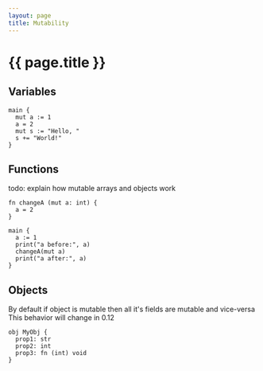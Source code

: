 ```yaml
---
layout: page
title: Mutability
---
```


# {{ page.title }}

## Variables
```the
main {
  mut a := 1
  a = 2
  mut s := "Hello, "
  s += "World!"
}
```

## Functions
todo: explain how mutable arrays and objects work
```the
fn changeA (mut a: int) {
  a = 2
}

main {
  a := 1
  print("a before:", a)
  changeA(mut a)
  print("a after:", a)
}
```

## Objects
By default if object is mutable then all it's fields are mutable and vice-versa
This behavior will change in 0.12
```the
obj MyObj {
  prop1: str
  prop2: int
  prop3: fn (int) void
}
```
